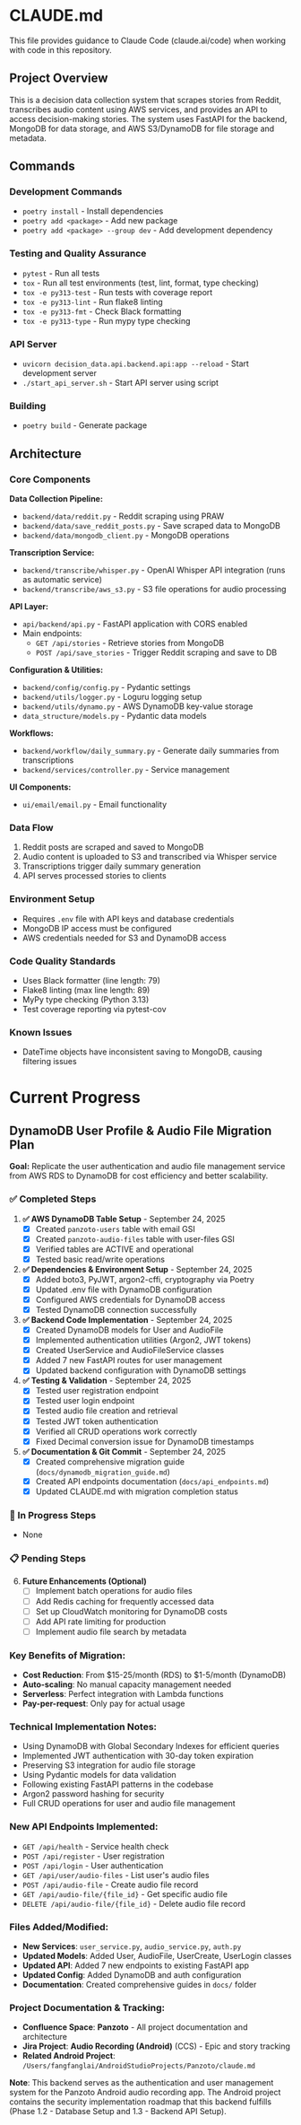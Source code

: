 # CLAUDE.md

This file provides guidance to Claude Code (claude.ai/code) when working with code in this repository.

## Project Overview

This is a decision data collection system that scrapes stories from Reddit, transcribes audio content using AWS services, and provides an API to access decision-making stories. The system uses FastAPI for the backend, MongoDB for data storage, and AWS S3/DynamoDB for file storage and metadata.

## Commands

### Development Commands
- `poetry install` - Install dependencies
- `poetry add <package>` - Add new package
- `poetry add <package> --group dev` - Add development dependency

### Testing and Quality Assurance
- `pytest` - Run all tests
- `tox` - Run all test environments (test, lint, format, type checking)
- `tox -e py313-test` - Run tests with coverage report
- `tox -e py313-lint` - Run flake8 linting
- `tox -e py313-fmt` - Check Black formatting
- `tox -e py313-type` - Run mypy type checking

### API Server
- `uvicorn decision_data.api.backend.api:app --reload` - Start development server
- `./start_api_server.sh` - Start API server using script

### Building
- `poetry build` - Generate package

## Architecture

### Core Components

**Data Collection Pipeline:**
- `backend/data/reddit.py` - Reddit scraping using PRAW
- `backend/data/save_reddit_posts.py` - Save scraped data to MongoDB
- `backend/data/mongodb_client.py` - MongoDB operations

**Transcription Service:**
- `backend/transcribe/whisper.py` - OpenAI Whisper API integration (runs as automatic service)
- `backend/transcribe/aws_s3.py` - S3 file operations for audio processing

**API Layer:**
- `api/backend/api.py` - FastAPI application with CORS enabled
- Main endpoints:
  - `GET /api/stories` - Retrieve stories from MongoDB
  - `POST /api/save_stories` - Trigger Reddit scraping and save to DB

**Configuration & Utilities:**
- `backend/config/config.py` - Pydantic settings
- `backend/utils/logger.py` - Loguru logging setup
- `backend/utils/dynamo.py` - AWS DynamoDB key-value storage
- `data_structure/models.py` - Pydantic data models

**Workflows:**
- `backend/workflow/daily_summary.py` - Generate daily summaries from transcriptions
- `backend/services/controller.py` - Service management

**UI Components:**
- `ui/email/email.py` - Email functionality

### Data Flow
1. Reddit posts are scraped and saved to MongoDB
2. Audio content is uploaded to S3 and transcribed via Whisper service
3. Transcriptions trigger daily summary generation
4. API serves processed stories to clients

### Environment Setup
- Requires `.env` file with API keys and database credentials
- MongoDB IP access must be configured
- AWS credentials needed for S3 and DynamoDB access

### Code Quality Standards
- Uses Black formatter (line length: 79)
- Flake8 linting (max line length: 89)
- MyPy type checking (Python 3.13)
- Test coverage reporting via pytest-cov

### Known Issues
- DateTime objects have inconsistent saving to MongoDB, causing filtering issues

# Current Progress

## DynamoDB User Profile & Audio File Migration Plan

**Goal:** Replicate the user authentication and audio file management service from AWS RDS to DynamoDB for cost efficiency and better scalability.

### ✅ Completed Steps

1. **✅ AWS DynamoDB Table Setup** - September 24, 2025
   - [x] Created `panzoto-users` table with email GSI
   - [x] Created `panzoto-audio-files` table with user-files GSI
   - [x] Verified tables are ACTIVE and operational
   - [x] Tested basic read/write operations

2. **✅ Dependencies & Environment Setup** - September 24, 2025
   - [x] Added boto3, PyJWT, argon2-cffi, cryptography via Poetry
   - [x] Updated .env file with DynamoDB configuration
   - [x] Configured AWS credentials for DynamoDB access
   - [x] Tested DynamoDB connection successfully

3. **✅ Backend Code Implementation** - September 24, 2025
   - [x] Created DynamoDB models for User and AudioFile
   - [x] Implemented authentication utilities (Argon2, JWT tokens)
   - [x] Created UserService and AudioFileService classes
   - [x] Added 7 new FastAPI routes for user management
   - [x] Updated backend configuration with DynamoDB settings

4. **✅ Testing & Validation** - September 24, 2025
   - [x] Tested user registration endpoint
   - [x] Tested user login endpoint
   - [x] Tested audio file creation and retrieval
   - [x] Tested JWT token authentication
   - [x] Verified all CRUD operations work correctly
   - [x] Fixed Decimal conversion issue for DynamoDB timestamps

5. **✅ Documentation & Git Commit** - September 24, 2025
   - [x] Created comprehensive migration guide (`docs/dynamodb_migration_guide.md`)
   - [x] Created API endpoints documentation (`docs/api_endpoints.md`)
   - [x] Updated CLAUDE.md with migration completion status

### 🔄 In Progress Steps

- None

### 📋 Pending Steps

6. **Future Enhancements (Optional)**
   - [ ] Implement batch operations for audio files
   - [ ] Add Redis caching for frequently accessed data
   - [ ] Set up CloudWatch monitoring for DynamoDB costs
   - [ ] Add API rate limiting for production
   - [ ] Implement audio file search by metadata

### Key Benefits of Migration:
- **Cost Reduction**: From $15-25/month (RDS) to $1-5/month (DynamoDB)
- **Auto-scaling**: No manual capacity management needed
- **Serverless**: Perfect integration with Lambda functions
- **Pay-per-request**: Only pay for actual usage

### Technical Implementation Notes:
- Using DynamoDB with Global Secondary Indexes for efficient queries
- Implemented JWT authentication with 30-day token expiration
- Preserving S3 integration for audio file storage
- Using Pydantic models for data validation
- Following existing FastAPI patterns in the codebase
- Argon2 password hashing for security
- Full CRUD operations for user and audio file management

### New API Endpoints Implemented:
- `GET /api/health` - Service health check
- `POST /api/register` - User registration
- `POST /api/login` - User authentication
- `GET /api/user/audio-files` - List user's audio files
- `POST /api/audio-file` - Create audio file record
- `GET /api/audio-file/{file_id}` - Get specific audio file
- `DELETE /api/audio-file/{file_id}` - Delete audio file record

### Files Added/Modified:
- **New Services**: `user_service.py`, `audio_service.py`, `auth.py`
- **Updated Models**: Added User, AudioFile, UserCreate, UserLogin classes
- **Updated API**: Added 7 new endpoints to existing FastAPI app
- **Updated Config**: Added DynamoDB and auth configuration
- **Documentation**: Created comprehensive guides in `docs/` folder

### Project Documentation & Tracking:
- **Confluence Space**: **Panzoto** - All project documentation and architecture
- **Jira Project**: **Audio Recording (Android)** (CCS) - Epic and story tracking
- **Related Android Project**: `/Users/fangfanglai/AndroidStudioProjects/Panzoto/claude.md`

**Note**: This backend serves as the authentication and user management system for the Panzoto Android audio recording app. The Android project contains the security implementation roadmap that this backend fulfills (Phase 1.2 - Database Setup and 1.3 - Backend API Setup).